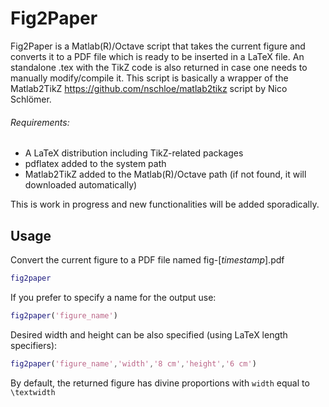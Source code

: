 Fig2Paper
=================

Fig2Paper is a Matlab(R)/Octave script that takes the current figure and converts it to a PDF file which is ready to be inserted in a LaTeX file. An standalone .tex with the TikZ code is also returned in case one needs to manually modify/compile it. This script is basically a wrapper of the Matlab2TikZ <https://github.com/nschloe/matlab2tikz> script by Nico Schlömer. 

###### Requirements:
  - A LaTeX distribution including TikZ-related packages
  - pdflatex added to the system path
  - Matlab2TikZ added to the Matlab(R)/Octave path (if not found, it will downloaded automatically)

This is work in progress and new functionalities will be added sporadically.

Usage
--------------

Convert the current figure to a PDF file named fig-[*timestamp*].pdf
```m
fig2paper
```
 If you prefer to specify a name for the output use:
 ```m
fig2paper('figure_name')
```
Desired width and height can be also specified (using LaTeX length specifiers):
 ```m
fig2paper('figure_name','width','8 cm','height','6 cm')
```
By default, the returned figure has divine proportions with ``width`` equal to ``\textwidth``